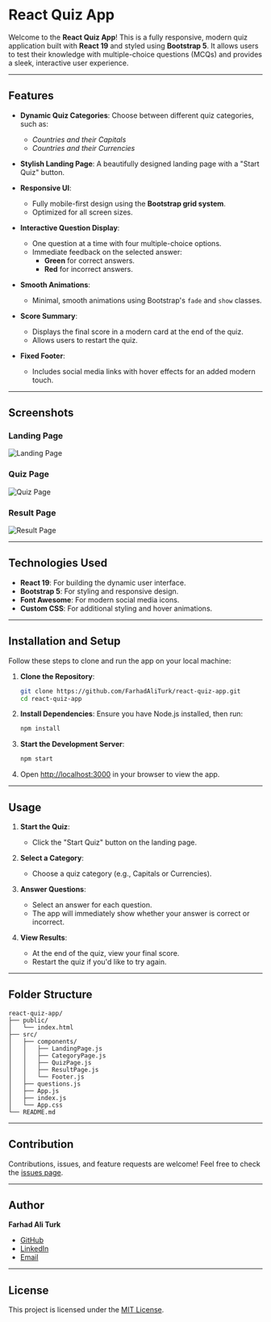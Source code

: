 # React Quiz App

Welcome to the **React Quiz App**! This is a fully responsive, modern quiz application built with **React 19** and styled using **Bootstrap 5**. It allows users to test their knowledge with multiple-choice questions (MCQs) and provides a sleek, interactive user experience.

---

## Features

- **Dynamic Quiz Categories**: Choose between different quiz categories, such as:
  - *Countries and their Capitals*
  - *Countries and their Currencies*
  
- **Stylish Landing Page**: A beautifully designed landing page with a "Start Quiz" button.
  
- **Responsive UI**:
  - Fully mobile-first design using the **Bootstrap grid system**.
  - Optimized for all screen sizes.

- **Interactive Question Display**:
  - One question at a time with four multiple-choice options.
  - Immediate feedback on the selected answer:
    - **Green** for correct answers.
    - **Red** for incorrect answers.
  
- **Smooth Animations**:
  - Minimal, smooth animations using Bootstrap's `fade` and `show` classes.

- **Score Summary**:
  - Displays the final score in a modern card at the end of the quiz.
  - Allows users to restart the quiz.

- **Fixed Footer**:
  - Includes social media links with hover effects for an added modern touch.

---

## Screenshots

### Landing Page
![Landing Page](./screenshots/landing-page.png)

### Quiz Page
![Quiz Page](./screenshots/quiz-page.png)

### Result Page
![Result Page](./screenshots/result-page.png)

---

## Technologies Used

- **React 19**: For building the dynamic user interface.
- **Bootstrap 5**: For styling and responsive design.
- **Font Awesome**: For modern social media icons.
- **Custom CSS**: For additional styling and hover animations.

---

## Installation and Setup

Follow these steps to clone and run the app on your local machine:

1. **Clone the Repository**:
   ```bash
   git clone https://github.com/FarhadAliTurk/react-quiz-app.git
   cd react-quiz-app
   ```

2. **Install Dependencies**:
   Ensure you have Node.js installed, then run:
   ```bash
   npm install
   ```

3. **Start the Development Server**:
   ```bash
   npm start
   ```

4. Open [http://localhost:3000](http://localhost:3000) in your browser to view the app.

---

## Usage

1. **Start the Quiz**:
   - Click the "Start Quiz" button on the landing page.

2. **Select a Category**:
   - Choose a quiz category (e.g., Capitals or Currencies).

3. **Answer Questions**:
   - Select an answer for each question.
   - The app will immediately show whether your answer is correct or incorrect.

4. **View Results**:
   - At the end of the quiz, view your final score.
   - Restart the quiz if you'd like to try again.

---

## Folder Structure

```
react-quiz-app/
├── public/
│   └── index.html
├── src/
│   ├── components/
│   │   ├── LandingPage.js
│   │   ├── CategoryPage.js
│   │   ├── QuizPage.js
│   │   ├── ResultPage.js
│   │   └── Footer.js
│   ├── questions.js
│   ├── App.js
│   ├── index.js
│   └── App.css
└── README.md
```

---

## Contribution

Contributions, issues, and feature requests are welcome! Feel free to check the [issues page](https://github.com/FarhadAliTurk/react-quiz-app/issues).

---

## Author

**Farhad Ali Turk**

- [GitHub](https://github.com/FarhadAliTurk)
- [LinkedIn](https://linkedin.com/in/farhad-ali-turk-135369305)
- [Email](mailto:369farhadali@gmail.com)

---

## License

This project is licensed under the [MIT License](./LICENSE).